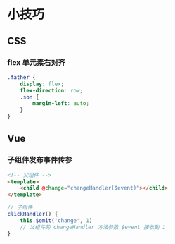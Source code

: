 # 小技巧

## CSS

### flex 单元素右对齐

```scss
.father {
    display: flex;
    flex-direction: row;
    .son {
        margin-left: auto;
    }
}
```

## Vue

### 子组件发布事件传参

```html
<!-- 父组件 -->
<template>
    <child @change="changeHandler($event)"></child>
</template>
```

```js
// 子组件
clickHandler() {
    this.$emit('change', 1)
    // 父组件的 changeHandler 方法参数 $event 接收到 1
}
```

